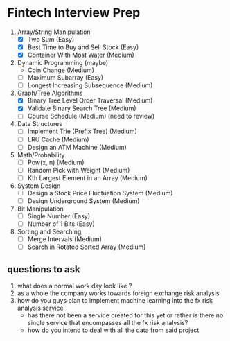 # Fintech Interview Prep

1. Array/String Manipulation
   - [x] Two Sum (Easy)
   - [x] Best Time to Buy and Sell Stock (Easy)
   - [x] Container With Most Water (Medium)
2. Dynamic Programming (maybe)
   - Coin Change (Medium)
   - [ ] Maximum Subarray (Easy)
   - [ ] Longest Increasing Subsequence (Medium)
3. Graph/Tree Algorithms
   - [x] Binary Tree Level Order Traversal (Medium)
   - [x] Validate Binary Search Tree (Medium)
   - [ ] Course Schedule (Medium) (need to review)
4. Data Structures
   - [ ] Implement Trie (Prefix Tree) (Medium)
   - [ ] LRU Cache (Medium)
   - [ ] Design an ATM Machine (Medium)
5. Math/Probability
   - [ ] Pow(x, n) (Medium)
   - [ ] Random Pick with Weight (Medium)
   - [ ] Kth Largest Element in an Array (Medium)
6. System Design
   - [ ] Design a Stock Price Fluctuation System
         (Medium)
   - [ ] Design Underground System (Medium)
7. Bit Manipulation
   - [ ] Single Number (Easy)
   - [ ] Number of 1 Bits (Easy)
8. Sorting and Searching
   - [ ] Merge Intervals (Medium)
   - [ ] Search in Rotated Sorted Array (Medium)

## questions to ask

1. what does a normal work day look like ?
2. as a whole the company works towards foreign exchange risk analysis
3. how do you guys plan to implement machine learning into the fx risk analysis service
   - has there not been a service created for this yet or rather is there no single service that
     encompasses all the fx risk analysis?
   - how do you intend to deal with all the data from said project
